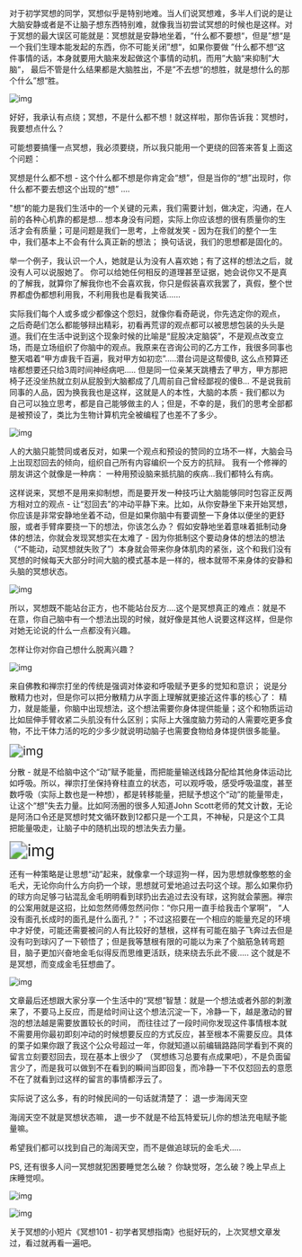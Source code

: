 对于初学冥想的同学，冥想似乎是特别地难。当人们说冥想难，多半人们说的是让大脑安静或者是不让脑子想东西特别难，就像我当初尝试冥想的时候也是这样。对于冥想的最大误区可能就是：冥想就是安静地坐着，“什么都不要想“，但是”想“是一个我们生理本能发起的东西，你不可能关闭”想“，如果你要做  ”什么都不想“这件事情的话，本身就要用大脑来发起做这个事情的动机，而用”大脑“来抑制”大脑“， 最后不管是什么结果都是大脑胜出，不是”不去想“的想胜，就是想什么的那个什么”想“胜。  





![img](./images/meditation/1.webp)





好好，我承认有点绕；冥想，不是什么都不想！就这样啦，那你告诉我：冥想时，我要想点什么？



可能想要搞懂一点冥想，我必须要绕，所以我只能用一个更绕的回答来答复上面这个问题：



冥想是什么都不想 - 这个什么都不想是你肯定会“想”，但是当你的“想”出现时，你什么都不要去想这个出现的“想” ....



"想“的能力是我们生活中的一个关键的元素，我们需要计划，做决定，沟通，在人前的各种心机靠的都是想... 想本身没有问题，实际上你应该想的很有质量你的生活才会有质量；可是问题是我们一思考，上帝就发笑 - 因为在我们的整个一生中，我们基本上不会有什么真正新的想法； 换句话说，我们的思想都是固化的。



举一个例子，我认识一个人，她就是认为没有人喜欢她；有了这样的想法之后，就没有人可以说服她了。 你可以给她任何相反的道理甚至证据，她会说你又不是真的了解我，就算你了解我你也不会喜欢我，你只是假装喜欢我罢了，真假，整个世界都虚伪都想利用我，不利用我也是看我笑话......  



实际我们每个人或多或少都像这个怨妇，就像你看奇葩说，你先选定你的观点， 之后奇葩们怎么都能够辩出精彩，初看再荒谬的观点都可以被思想包装的头头是道。我们在生活中说到这个现象时候的比喻是“屁股决定脑袋”，不是观点改变立场，而是立场组织了你脑中的观点。我原来在咨询公司的乙方工作，我很多同事也整天唱着“甲方虐我千百遍，我对甲方如初恋”.....潜台词是这帮傻B, 这么点预算还啥都想要还只给3周时间神经病吧.....  但是同一位亲某天跳槽去了甲方，甲方那把椅子还没坐热就立刻从屁股到大脑都成了几周前自己曾经鄙视的傻B...  不是说我前同事的人品，因为换我我也是这样，这就是人的本性，大脑的本质 - 我们都以为自己可以独立思考，都是自己能够做主的人；但是，不幸的是，我们的思考全部都是被预设了，类比为生物计算机完全被编程了也差不了多少。





![img](./images/meditation/2.webp)





人的大脑只能赞同或者反对，如果一个观点和预设的赞同的立场不一样，大脑会马上出现怼回去的倾向，组织自己所有内容编织一个反方的抗辩。 我有一个修禅的朋友讲这个就像是一种病： 一种用预设脑来抵抗脑的疾病...我们都特么有病。



这样说来，冥想不是用来抑制想，而是要开发一种技巧让大脑能够同时包容正反两方相对立的观点 - 让“怼回去”的冲动平静下来。比如，从你安静坐下来开始冥想，你应该是非常安静地坐着不动，但是如果你脑中有要调整一下身体以便坐的更舒服，或者手臂痒要挠一下的想法，你该怎么办？ 假如安静地坐着意味着抵制动身体的想法，你就会发现冥想实在太难了 - 因为你抵制这个要动身体的想法的想法（“不能动，动冥想就失败了”）本身就会带来你身体肌肉的紧张，这个和我们没有冥想的时候每天大部分时间大脑的模式基本是一样的，根本就带不来身体的安静和头脑的冥想状态。





![img](./images/meditation/3.webp)





所以，冥想既不能站台正方，也不能站台反方....这个是冥想真正的难点：就是不在意，你自己脑中有一个想法出现的时候，就好像是其他人说要这样这样，但是你对她无论说的什么一点都没有兴趣。



怎样让你对你自己想什么脱离兴趣？





![img](./images/meditation/4.webp)





来自佛教和禅宗打坐的传统是强调对体姿和呼吸赋予更多的觉知和意识； 说是分散精力也对，但是你可以把分散精力从字面上理解就更接近这件事的核心了： 精力，就是能量，你脑中出现想法，这个想法需要你身体提供能量；这个和物质运动比如屈伸手臂收紧二头肌没有什么区别；实际上大强度脑力劳动的人需要吃更多食物，不比干体力活的吃的少多少就说明动脑子也需要食物给身体提供很多能量。





<img src="./images/meditation/5.webp" alt="img" style="zoom:150%;" />





分散 - 就是不给脑中这个“动”赋予能量，而把能量输送线路分配给其他身体运动比如呼吸。所以，禅宗打坐保持脊柱直立的状态，可以观呼吸，感受呼吸温度，甚至数呼吸（实际上数也是一种想），都是转移能量，把赋予想这个“动”的能量带走，让这个“想”失去力量。比如阿汤圈的很多人知道John Scott老师的梵文计数，无论是阿汤口令还是冥想时梵文循环数到12都只是一个工具，不神秘，只是这个工具把能量吸走，让脑子中的随机出现的想法失去力量。 





<img src="./images/meditation/6.webp" alt="img" style="zoom:200%;" />





还有一种策略是让思想“动”起来，就像拿一个球逗狗一样，因为思想就像憨憨的金毛犬，无论你向什么方向扔一个球，思想就可爱地追过去叼这个球。那么如果你扔的球方向足够刁钻混乱金毛明明看到球扔出去追过去没有球，这狗就会蒙圈。禅宗的公案用就是这招，比如忽然师傅忽然问你：“你只用一直手给我击个掌啊”， “人没有面孔长成时的面孔是什么面孔？” ；不过这招要在一个相应的能量充足的环境中才好使，可能还需要被问的人有比较好的慧根，这样有可能在脑子飞奔过去但是没有叼到球闪了一下顿悟了；但是我等慧根有限的可能以为来了个脑筋急转弯题目，脑子更加兴奋地金毛似得反而思维更活跃，绕来绕去乐此不疲..... 这个就是不是冥想，而变成金毛狂想曲了。





![img](./images/meditation/7.webp)





文章最后还想跟大家分享一个生活中的“冥想”智慧：就是一个想法或者外部的刺激来了，不要马上反应，而是给时间让这个想法沉淀一下，冷静一下，越是激动的冒泡的想法越是需要放置较长的时间， 而往往过了一段时间你发现这件事情根本就不需要用你最初即刻冲动的时候想要反应的方式反应，甚至根本不需要反应。具体的栗子如果你跟了我这个公众号超过一年，你就知道以前编辑路路同学看到不爽的留言立刻要怼回去，现在基本上很少了 （冥想练习总要有点成果吧），不是负面留言少了，而是我可以做到不在看到的瞬间当即回复，而冷静一下不仅怼回去的意愿不在了就看到过这样的留言的事情都浮云了。



实际说了这么多，有的时候民间的一句话就清楚了： 退一步海阔天空



海阔天空不就是冥想状态嘛， 退一步不就是不给瓦特爱玩儿你的想法充电赋予能量嘛。



希望我们都可以找到自己的海阔天空，而不是做追球玩的金毛犬.....



PS,  还有很多人问一冥想就犯困要睡觉怎么破？  你缺觉呀，怎么破？晚上早点上床睡觉呗。



![img](./images/meditation/8.webp)

![img](./images/meditation/9.webp)



关于冥想的小短片《冥想101 - 初学者冥想指南》也挺好玩的，上次冥想文章发过，看过就再看一遍吧。


